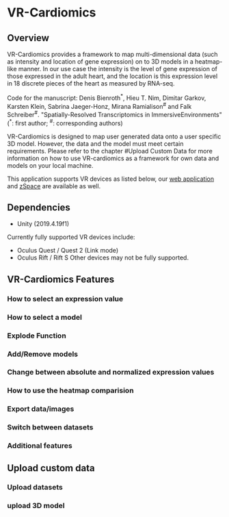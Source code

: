 # VR-Cardiomics

## Overview

VR-Cardiomics provides a framework to map multi-dimensional data (such as intensity and location of gene expression) on to 3D models in a heatmap-like manner. In our use case the intensity is the level of gene expression of those expressed in the adult heart, and the location is this expression level in 18 discrete pieces of the heart as measured by RNA-seq.

Code for the manuscript: Denis Bienroth<sup>\*</sup>, Hieu T. Nim, Dimitar Garkov, Karsten Klein, Sabrina Jaeger-Honz, Mirana Ramialison<sup>#</sup> and Falk Schreiber<sup>#</sup>. "Spatially-Resolved Transcriptomics in ImmersiveEnvironments" (<sup>\*</sup>: first author; <sup>#</sup>: corresponding authors)

VR-Cardiomics is designed to map user generated data onto a user specific 3D model. However, the data and the model must meet certain requirements. Please refer to the chapter #Upload Custom Data for more information on how to use VR-cardiomics as a framework for own data and models on your local machine.

This application supports VR devices as listed below, our [web application](https://github.com/Ramialison-Lab/3DCardiomics) and [zSpace](https://github.com/Ramialison-Lab/3DCardiomicsZSpace) are available as well.

## Dependencies

-   Unity (2019.4.19f1)

Currently fully supported VR devices include: 
-  	Oculus Quest / Quest 2 (Link mode)
-	Oculus Rift / Rift S 
Other devices may not be fully supported.

## VR-Cardiomics Features

### How to select an expression value

### How to select a model

### Explode Function

### Add/Remove models

### Change between absolute and normalized expression values

### How to use the heatmap comparision

### Export data/images

### Switch between datasets

### Additional features


## Upload custom data

### Upload datasets

### upload 3D model
